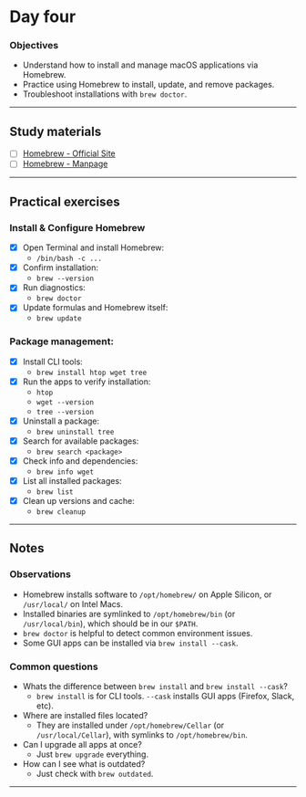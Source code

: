 # Day four

### Objectives

- Understand how to install and manage macOS applications via Homebrew.
- Practice using Homebrew to install, update, and remove packages.
- Troubleshoot installations with `brew doctor`.

---

## Study materials

- [ ] [Homebrew - Official Site](https://brew.sh/)
- [ ] [Homebrew - Manpage](https://docs.brew.sh/Manpage)

---

## Practical exercises

### Install & Configure Homebrew

- [x] Open Terminal and install Homebrew:
  - `/bin/bash -c ...`
- [x] Confirm installation:
  - `brew --version`
- [x] Run diagnostics:
  - `brew doctor`
- [x] Update formulas and Homebrew itself:
  - `brew update`

### Package management:

- [x] Install CLI tools:
  - `brew install htop wget tree`
- [x] Run the apps to verify installation:
  - `htop`
  - `wget --version`
  - `tree --version`
- [x] Uninstall a package:
  - `brew uninstall tree`
- [x] Search for available packages:
  - `brew search <package>`
- [x] Check info and dependencies:
  - `brew info wget`
- [x] List all installed packages:
  - `brew list`
- [x] Clean up versions and cache:
  - `brew cleanup`

---

## Notes

### Observations

- Homebrew installs software to `/opt/homebrew/` on Apple Silicon, or `/usr/local/` on Intel Macs.
- Installed binaries are symlinked to `/opt/homebrew/bin` (or `/usr/local/bin`), which should be in our `$PATH`.
- `brew doctor` is helpful to detect common environment issues.
- Some GUI apps can be installed via `brew install --cask`.

### Common questions

- Whats the difference between `brew install` and `brew install --cask`?
  - `brew install` is for CLI tools. `--cask` installs GUI apps (Firefox, Slack, etc).
- Where are installed files located?
  - They are installed under `/opt/homebrew/Cellar` (or `/usr/local/Cellar`), with symlinks to `/opt/homebrew/bin`.
- Can I upgrade all apps at once?
  - Just `brew upgrade` everything.
- How can I see what is outdated?
  - Just check with `brew outdated`.

---
